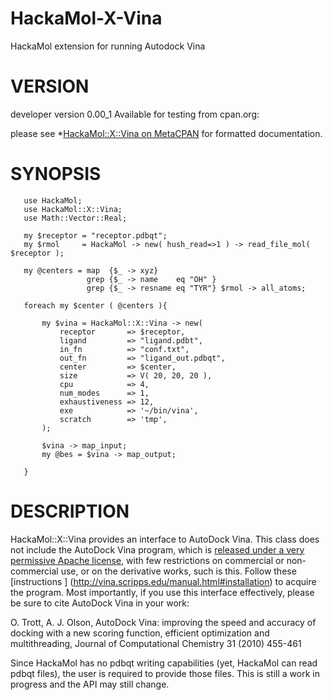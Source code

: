 HackaMol-X-Vina
===============
HackaMol extension for running Autodock Vina  

VERSION
========
developer version 0.00_1 
Available for testing from cpan.org:

please see *[HackaMol::X::Vina on MetaCPAN](https://metacpan.org/release/DEMIAN/HackaMol-X-Vina-0.00_1) for formatted documentation.

SYNOPSIS
============
       use HackaMol;
       use HackaMol::X::Vina;
       use Math::Vector::Real;
       
       my $receptor = "receptor.pdbqt";
       my $rmol     = HackaMol -> new( hush_read=>1 ) -> read_file_mol( $receptor ); 
     
       my @centers = map  {$_ -> xyz}
                     grep {$_ -> name    eq "OH" }
                     grep {$_ -> resname eq "TYR"} $rmol -> all_atoms;
     
       foreach my $center ( @centers ){
     
           my $vina = HackaMol::X::Vina -> new(
               receptor       => $receptor,
               ligand         => "ligand.pdbt",
               in_fn          => "conf.txt",
               out_fn         => "ligand_out.pdbqt",
               center         => $center,
               size           => V( 20, 20, 20 ),
               cpu            => 4,
               num_modes      => 1,
               exhaustiveness => 12,
               exe            => '~/bin/vina',
               scratch        => 'tmp',
           );
           
           $vina -> map_input;
           my @bes = $vina -> map_output;
     
       }

DESCRIPTION
============
HackaMol::X::Vina provides an interface to AutoDock Vina. This class does not include the AutoDock Vina program, which is 
[released under a very permissive Apache license](http://vina.scripps.edu/manual.html#license), with few restrictions on 
commercial or non-commercial use, or on the derivative works, such is this. Follow these 
[instructions ] (http://vina.scripps.edu/manual.html#installation) to acquire the program. Most importantly, if you use this 
interface effectively, please be sure to cite AutoDock Vina in your work:

O. Trott, A. J. Olson, AutoDock Vina: improving the speed and accuracy of docking with a new scoring function, efficient optimization and multithreading, Journal of Computational Chemistry 31 (2010) 455-461 

Since HackaMol has no pdbqt writing capabilities (yet, HackaMol can read pdbqt files), the user is required to provide those 
files. This is still a work in progress and the API may still change. 


